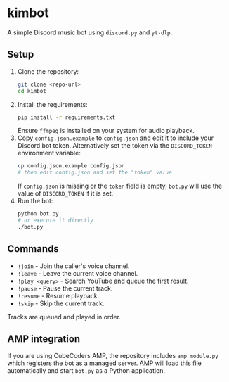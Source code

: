 # kimbot

A simple Discord music bot using `discord.py` and `yt-dlp`.

## Setup

1. Clone the repository:
   ```bash
   git clone <repo-url>
   cd kimbot
   ```
2. Install the requirements:
   ```bash
   pip install -r requirements.txt
   ```
   Ensure `ffmpeg` is installed on your system for audio playback.
3. Copy `config.json.example` to `config.json` and edit it to include your
   Discord bot token. Alternatively set the token via the `DISCORD_TOKEN`
   environment variable:
   ```bash
   cp config.json.example config.json
   # then edit config.json and set the "token" value
   ```
   If `config.json` is missing or the `token` field is empty, `bot.py`
   will use the value of `DISCORD_TOKEN` if it is set.
4. Run the bot:
   ```bash
   python bot.py
   # or execute it directly
   ./bot.py
   ```

## Commands

- `!join` - Join the caller's voice channel.
- `!leave` - Leave the current voice channel.
- `!play <query>` - Search YouTube and queue the first result.
- `!pause` - Pause the current track.
- `!resume` - Resume playback.
- `!skip` - Skip the current track.

Tracks are queued and played in order.

## AMP integration

If you are using CubeCoders AMP, the repository includes `amp_module.py` which
registers the bot as a managed server. AMP will load this file automatically and
start `bot.py` as a Python application.
